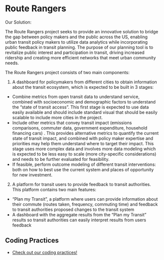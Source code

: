 # Route Rangers

Our Solution:

The Route Rangers project seeks to provide an innovative solution to bridge the gap between policy makers and the public across the US, enabling urban transit policy makers to utilize data analytics while incorporating public feedback in transit planning. The purpose of our planning tool is to revitalize public interest and participation in transit, driving increased ridership and creating more efficient networks that meet urban community needs.

The Route Rangers project consists of two main components:

1. A dashboard for policymakers from different cities to obtain information about the transit ecosystem, which is expected to be built in 3 stages:
  - Combine metrics from open transit data to understand service, combined with socioeconomic and demographic factors to understand the “state of transit access”. This first stage is expected to use data easily available and should include standard visual that should be easily scalable to include more cities in the project.
  - Include other metrics that convey transit impact (emissions comparisons, commuter data, government expenditure, household financing cars) . This provides alternative metrics to quantify the current state of transit impact, and combined with policy maker expertise and priorities may help them understand where to target their impact. This stage uses more complex data and involves more data modeling which is expected to be less easy to scale (more city-specific considerations) and needs to be further evaluated for feasibility.
  - If feasible, perform outcome modeling of different transit interventions: both on how to best use the current system and places of opportunity for new investment.
    
2. A platform for transit users to provide feedback to transit authorities. This platform contains two main features:
  - “Plan my Transit”, a platform where users can provide information about their commute (routes taken, frequency, commuting time) and feedback to transit authorities proposed changes to the transit system
  - A dashboard with the aggregate results from the “Plan my Transit” results so transit authorities can easily interpret results from users feedback

## Coding Practices

- [Check out our coding practices!](./documentation/code-standards.md)
